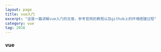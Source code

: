 ```yaml
---
layout: page
title: vue入门   
excerpt: "这是一篇讲解vue入门的文章，参考官网的教程以及github上的环境搭建过程"
category: vue
tag: 2016
---
```

<!--
@Author: callback
@Date:   2016-09-26T18:11:38+08:00
@Email:  heuuLZP@gmail.com
@Last modified by:   callback
@Last modified time: 2016-10-14T11:41:45+08:00
-->
###  vue     
